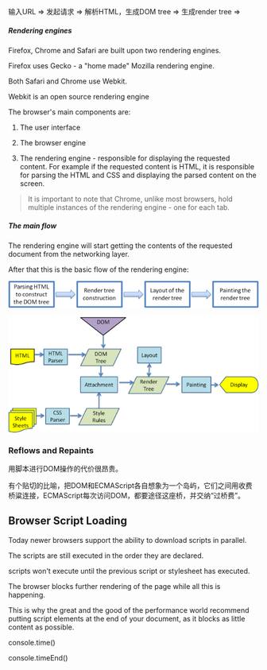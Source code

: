 输入URL => 发起请求 => 解析HTML，生成DOM tree => 生成render tree =>

##### Rendering engines

Firefox, Chrome and Safari are built upon two rendering engines.

Firefox uses Gecko - a "home made" Mozilla rendering engine.

Both Safari and Chrome use Webkit.

Webkit is an open source rendering engine

The browser's main components are:

1. The user interface

2. The browser engine

3. The rendering engine - responsible for displaying the requested content. For example if the requested content is HTML, it is responsible for parsing the HTML and CSS and displaying the parsed content on the screen.

> It is important to note that Chrome, unlike most browsers, hold multiple instances of the rendering engine - one for each tab.

##### The main flow

The rendering engine will start getting the contents of the requested document from the networking layer.

After that this is the basic flow of the rendering engine:

![](../assets/browser-flow.png)
 
![](../assets/browser-webkitflow.png)
 
### Reflows and Repaints
 
 用脚本进行DOM操作的代价很昂贵。
  
有个贴切的比喻，把DOM和ECMAScript各自想象为一个岛屿，它们之间用收费桥粱连接，ECMAScript每次访问DOM，都要途径这座桥，并交纳“过桥费”。

## Browser Script Loading

Today newer browsers support the ability to download scripts in parallel.

The scripts are still executed in the order they are declared.

scripts won't execute until the previous script or stylesheet has executed. 

The browser blocks further rendering of the page while all this is happening.

This is why the great and the good of the performance world recommend putting script elements at the end of your document, as it blocks as little content as possible.

console.time()

console.timeEnd()